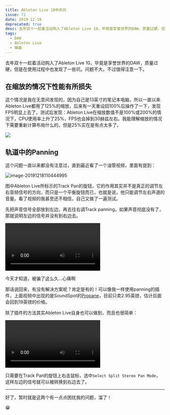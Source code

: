 ```yaml
---
title: Ableton Live 10中的坑
issue: 71
date: 2019-12-18
deprecated: true
desc: 去年双十一趁着活动购入了Ableton Live 10，毕竟是享誉世界的DAW，质量过硬，但是在使用过程中也发现了一些坑。问题不大，不过值得注意一下。
tags: 
  - DAW
  - Ableton Live
  - 编曲
---
```


去年双十一趁着活动购入了Ableton Live 10，毕竟是享誉世界的DAW，质量过硬，但是在使用过程中也发现了一些坑。问题不大，不过值得注意一下。
## 在缩放的情况下性能有所损失
这个情况是我在无意间发现的，因为自己是13英寸的笔记本电脑，所以一直以来Ableton Live都用了125%的缩放，后来有一天重设回100%后操作了一下，发现FPS明显上去了，测试后发现：Ableton Live在缩放数值不是100%或200%的情况下，CPU使用率上升了25%，FPS也会掉到30赫兹左右。我能理解缩放的情况下需要重新计算布局什么的，但是25%实在是有点太多了。

![](https://blog-r2.jw1.dev/p_assets/201912/image-20191218110259754.png)

## 轨道中的Panning

这个问题一直以来都没有注意过，直到最近看了一个油管视频，里面有提到：

![image-20191218110444995](https://blog-r2.jw1.dev/p_assets/201912/image-20191218110444995.png)

图中Ableton Live所标示的Track Pan的旋钮，它的作用其实并不是真正的调节左右音频信号的方向，而只是一个平衡旋钮而已，也就是说，他只能调节左右声道的音量。看了视频的我甚至还不相信，自己又做了一遍测试。

先把声音信号全部放到左边，再去往右调Track panning，如果声音彻底没有了，那就说明左边的信号并没有到右边去。

![video](https://blog-r2.jw1.dev/p_assets/201912/record.mp4)

今天才知道，被骗了这么久...心痛啊

那话说回来，有没有解决方案呢？肯定是有的！可以像我一样使用panning的插件，上面视频中出现的是SoundSpot的[Propane](https://www.soundspot.audio/downloads/propane-mid-side-panning-audio-plugin/)，目前只卖2.95英镑，估计后面会回到19英镑的价格。

除了插件的方法其实Ableton Live自身也可以做到，而且也很简单：

![video](https://blog-r2.jw1.dev/p_assets/201912/record_2.mp4)

只需要在Track Pan的旋钮上右击鼠标，选中`Select Split Stereo Pan Mode`，这样左边的信号就可以被转换到右边去了。

<hr>

好了，暂时就是这两个有一点点困扰我的问题，溜了！

😁

